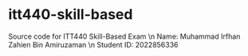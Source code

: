 # itt440-skill-based
Source code for ITT440 Skill-Based Exam \n
Name: Muhammad Irfhan Zahien Bin Amiruzaman \n
Student ID: 2022856336
